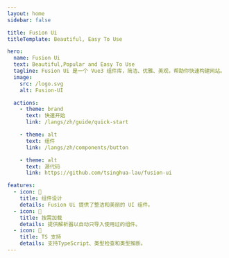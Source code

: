 ```yaml
---
layout: home
sidebar: false

title: Fusion Ui
titleTemplate: Beautiful, Easy To Use

hero:
  name: Fusion Ui
  text: Beautiful,Popular and Easy To Use
  tagline: Fusion Ui 是一个 Vue3 组件库，简洁、优雅、美观，帮助你快速构建网站。
  image:
    src: /logo.svg
    alt: Fusion-UI

  actions:
    - theme: brand
      text: 快速开始
      link: /langs/zh/guide/quick-start

    - theme: alt
      text: 组件
      link: /langs/zh/components/button

    - theme: alt
      text: 源代码
      link: https://github.com/tsinghua-lau/fusion-ui

features:
  - icon: 🧜 
    title: 组件设计
    details: Fusion Ui 提供了整洁和美丽的 UI 组件。
  - icon: 🎡 
    title: 按需加载
    details: 提供解析器以自动只导入使用过的组件。
  - icon: 💪
    title: TS 支持
    details: 支持TypeScript、类型检查和类型推断。
---
```

